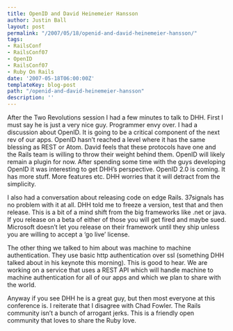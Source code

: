 ```yaml
---
title: OpenID and David Heinemeier Hansson
author: Justin Ball
layout: post
permalink: "/2007/05/18/openid-and-david-heinemeier-hansson/"
tags:
- RailsConf
- RailsConf07
- OpenID
- RailsConf07
- Ruby On Rails
date: '2007-05-18T06:00:00Z'
templateKey: blog-post
path: "/openid-and-david-heinemeier-hansson"
description: ''
---
```


After the Two Revolutions session I had a few minutes to talk to DHH. First I must say he is just a very nice guy. Programmer envy over. I had a discussion about OpenID. It is going to be a critical component of the next rev of our apps. OpenID hasn’t reached a level where it has the same blessing as REST or Atom. David feels that these protocols have one and the Rails team is willing to throw their weight behind them. OpenID will likely remain a plugin for now. After spending some time with the guys developing OpenID it was interesting to get DHH’s perspective. OpenID 2.0 is coming. It has more stuff. More features etc. DHH worries that it will detract from the simplicity.

I also had a conversation about releasing code on edge Rails. 37signals has no problem with it at all. DHH told me to freeze a version, test that and then release. This is a bit of a mind shift from the big frameworks like .net or java. If you release on a beta of either of those you will get fired and maybe sued. Microsoft doesn’t let you release on their framework until they ship unless you are willing to accept a ‘go live’ license.

The other thing we talked to him about was machine to machine authentication. They use basic http authentication over ssl (something DHH talked about in his keynote this morning). This is good to hear. We are working on a service that uses a REST API which will handle machine to machine authentication for all of our apps and which we plan to share with the world.

Anyway if you see DHH he is a great guy, but then most everyone at this conference is. I reiterate that I disagree with Chad Fowler. The Rails community isn’t a bunch of arrogant jerks. This is a friendly open community that loves to share the Ruby love.
